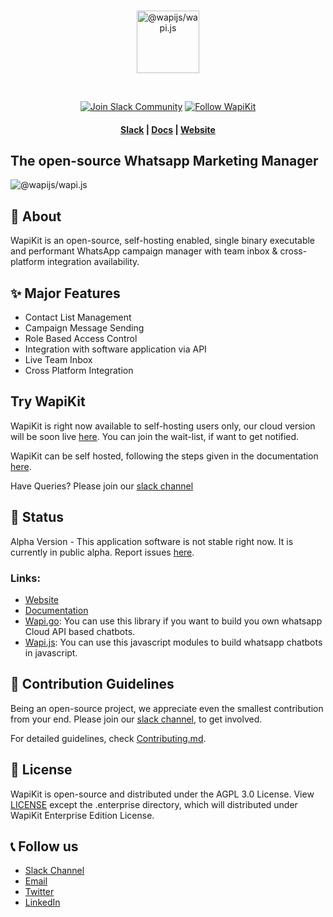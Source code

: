 <div align="center">
<br />
<p align="center">
<a href="https://wapijs.co"><img src="https://mintlify.s3-us-west-1.amazonaws.com/wapikit/logo/dark.svg" alt="@wapijs/wapi.js" height="100" /></a>
</p>
<br />
</div>

<p align="center">
<a href='https://join.slack.com/t/wapikit/shared_invite/zt-2kl7eg29s-4DfP9lFwojQg_yCcyW_w6Q'><img alt="Join Slack Community" src="https://img.shields.io/badge/slack%20community-join-green"/></a>
<a href='https://twitter.com/wapikit'><img alt="Follow WapiKit" src="https://img.shields.io/badge/%40wapikit-follow-blue"/></a>

<h4 align="center">
  <a href="https://join.slack.com/t/wapikit/shared_invite/zt-2kl7eg29s-4DfP9lFwojQg_yCcyW_w6Q">Slack</a> |
  <a href="https://docs.wapikit.com?ref=github">Docs</a> |
  <a href="https://wapikit.com?ref=github">Website</a>
</h4>
  
</p>

## The open-source Whatsapp Marketing Manager

<img src="https://framerusercontent.com/images/J5QsOLx5AuAHLFCdTMmSFSVoLp8.png?scale-down-to=2048" alt="@wapijs/wapi.js" />

## 📖 About

WapiKit is an open-source, self-hosting enabled, single binary executable and performant WhatsApp campaign manager with team inbox & cross-platform integration availability.

## ✨ Major Features

- Contact List Management
- Campaign Message Sending
- Role Based Access Control
- Integration with software application via API
- Live Team Inbox
- Cross Platform Integration

## Try WapiKit

WapiKit is right now available to self-hosting users only, our cloud version will be soon live [here](https://wapikit.com). You can join the wait-list, if want to get notified.

WapiKit can be self hosted, following the steps given in the documentation [here](https://docs.wapikit.com/installation).

Have Queries? Please join our [slack channel](https://join.slack.com/t/wapikit/shared_invite/zt-2kl7eg29s-4DfP9lFwojQg_yCcyW_w6Q)

## 📌 Status

Alpha Version - This application software is not stable right now. It is currently in public alpha. Report issues [here](https://github.com/sarthakjdev/wapikit/issues).

### Links:

- [Website]('https://wapikit.com')
- [Documentation]('https://docs.wapikit.com')
- [Wapi.go]('https://go.wapikit.com'): You can use this library if you want to build you own whatsapp Cloud API based chatbots.
- [Wapi.js]('https://js.wapikit.com'): You can use this javascript modules to build whatsapp chatbots in javascript.

## 🤝 Contribution Guidelines

Being an open-source project, we appreciate even the smallest contribution from your end. Please join our [slack channel](https://join.slack.com/t/wapikit/shared_invite/zt-2kl7eg29s-4DfP9lFwojQg_yCcyW_w6Q), to get involved.

For detailed guidelines, check [Contributing.md](./CONTRIBUTING.md).

## 📜 License

WapiKit is open-source and distributed under the AGPL 3.0 License. View [LICENSE](./LICENSE) except the .enterprise directory, which will distributed under WapiKit Enterprise Edition License.

## 📞 Follow us

- [Slack Channel](https://sarthakjdev.com)
- [Email](contact@wapikit.com)
- [Twitter](https://twitter.com/wapikit)
- [LinkedIn](https://www.linkedin.com/in/company/wapikit)
